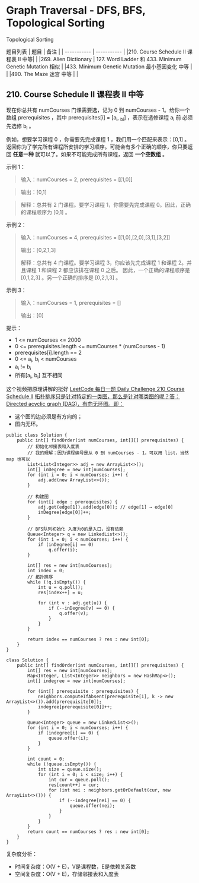 # Graph Traversal - DFS, BFS, Topological Sorting

Topological Sorting

题目列表
| 题目      | 备注 |
| ----------- | ----------- |
|210. Course Schedule II 课程表 II 中等|        |
|269. Alien Dictionary   |  127. Word Ladder 和 433. Minimum Genetic Mutation 相似       |
|433. Minimum Genetic Mutation 最小基因变化 中等  |         |
|490. The Maze 迷宫 中等  |         |

## 210. Course Schedule II 课程表 II 中等

现在你总共有 numCourses 门课需要选，记为 0 到 numCourses - 1。给你一个数组 prerequisites ，其中 prerequisites[i] = [a<sub>i</sub>, <sub>bi</sub>] ，表示在选修课程 a<sub>i</sub> 前 必须 先选修 b<sub>i</sub> 。

例如，想要学习课程 0 ，你需要先完成课程 1 ，我们用一个匹配来表示：[0,1] 。
返回你为了学完所有课程所安排的学习顺序。可能会有多个正确的顺序，你只要返回 **任意一种** 就可以了。如果不可能完成所有课程，返回 **一个空数组** 。

 
示例 1：

> 输入：numCourses = 2, prerequisites = [[1,0]]

> 输出：[0,1]

> 解释：总共有 2 门课程。要学习课程 1，你需要先完成课程 0。因此，正确的课程顺序为 [0,1] 。

示例 2：

> 输入：numCourses = 4, prerequisites = [[1,0],[2,0],[3,1],[3,2]]
>
> 输出：[0,2,1,3]
>
> 解释：总共有 4 门课程。要学习课程 3，你应该先完成课程 1 和课程 2。并且课程 1 和课程 2 都应该排在课程 0 之后。
因此，一个正确的课程顺序是 [0,1,2,3] 。另一个正确的排序是 [0,2,1,3] 。

示例 3：

> 输入：numCourses = 1, prerequisites = []
>
> 输出：[0]
 

提示：
- 1 <= numCourses <= 2000
- 0 <= prerequisites.length <= numCourses * (numCourses - 1)
- prerequisites[i].length == 2
- 0 <= a<sub>i</sub>, b<sub>i</sub> < numCourses
- a<sub>i</sub> != b<sub>i</sub>
- 所有[a<sub>i</sub>, b<sub>i</sub>] 互不相同


这个视频把原理讲解的挺好 [LeetCode 每日一题 Daily Challenge 210 Course Schedule II](https://www.bilibili.com/video/BV1qt4y1X7oC/?share_source=copy_web&vd_source=59203eaa2a5b43acef991f52c90c9743)
[拓扑排序只是针对特定的一类图，那么是针对哪类图的呢？答：Directed acyclic graph (DAG)，有向无环图。即：](https://zhuanlan.zhihu.com/p/135094687)
- 这个图的边必须是有方向的；
- 图内无环。

```
public class Solution {
    public int[] findOrder(int numCourses, int[][] prerequisites) {
        // 初始化邻接表和入度表
        // 我的理解：因为课程编号是从 0 到 numCourses - 1，可以用 list，当然 map 也可以
        List<List<Integer>> adj = new ArrayList<>();
        int[] inDegree = new int[numCourses];
        for (int i = 0; i < numCourses; i++) {
            adj.add(new ArrayList<>());
        }

        // 构建图
        for (int[] edge : prerequisites) {
            adj.get(edge[1]).add(edge[0]); // edge[1] → edge[0]
            inDegree[edge[0]]++;
        }

        // BFS队列初始化 入度为0的是入口，没有依赖
        Queue<Integer> q = new LinkedList<>();
        for (int i = 0; i < numCourses; i++) {
            if (inDegree[i] == 0)
                q.offer(i);
        }

        int[] res = new int[numCourses];
        int index = 0;
        // 拓扑排序
        while (!q.isEmpty()) {
            int u = q.poll();
            res[index++] = u;

            for (int v : adj.get(u)) {
                if (--inDegree[v] == 0) {
                    q.offer(v);
                }
            }
        }

        return index == numCourses ? res : new int[0];
    }
}
```

```
class Solution {
    public int[] findOrder(int numCourses, int[][] prerequisites) {
        int[] res = new int[numCourses];
        Map<Integer, List<Integer>> neighbors = new HashMap<>();
        int[] indegree = new int[numCourses];

        for (int[] prerequisite : prerequisites) {
            neighbors.computeIfAbsent(prerequisite[1], k -> new ArrayList<>()).add(prerequisite[0]);
            indegree[prerequisite[0]]++;
        }

        Queue<Integer> queue = new LinkedList<>();
        for (int i = 0; i < numCourses; i++) {
            if (indegree[i] == 0) {
                queue.offer(i);
            }
        }

        int count = 0;
        while (!queue.isEmpty()) {
            int size = queue.size();
            for (int i = 0; i < size; i++) {
                int cur = queue.poll();
                res[count++] = cur;
                for (int nei : neighbors.getOrDefault(cur, new ArrayList<>())) {
                    if (--indegree[nei] == 0) {
                        queue.offer(nei);
                    }
                }
            }
        }
        return count == numCourses ? res : new int[0];
    }
}
```

复杂度分析​​：

- 时间复杂度​​：O(V + E)，V是课程数，E是依赖关系数
- 空间复杂度​​：O(V + E)，存储邻接表和入度表
